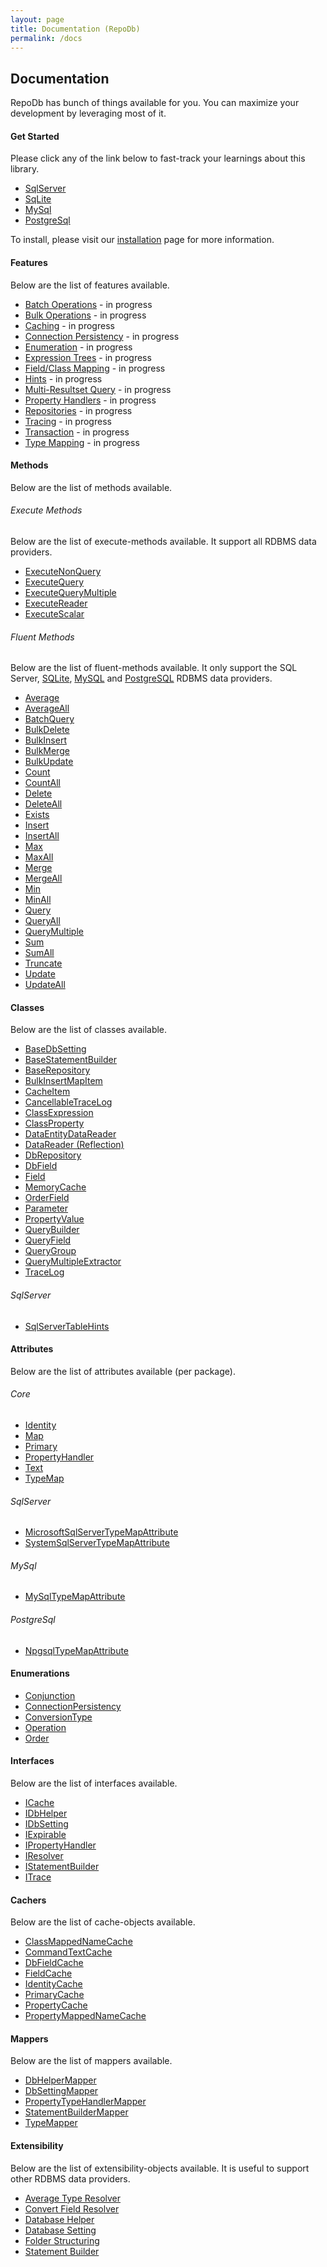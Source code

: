 ```yaml
---
layout: page
title: Documentation (RepoDb)
permalink: /docs
---
```


## Documentation

RepoDb has bunch of things available for you. You can maximize your development by leveraging most of it.

#### Get Started

Please click any of the link below to fast-track your learnings about this library.

- [SqlServer](/tutorials/getting-started)
- [SqLite](/tutorials/getting-started-sqlite)
- [MySql](/tutorials/getting-started-mysql)
- [PostgreSql](/tutorials/getting-started-postgresql)

To install, please visit our [installation](/tutorials/installation) page for more information.

#### Features

Below are the list of features available.

- [Batch Operations](/feature/batch-operations) - in progress
- [Bulk Operations](/feature/bulk-operations) - in progress
- [Caching](/feature/caching) - in progress
- [Connection Persistency](/feature/connection-persistency) - in progress
- [Enumeration](/feature/enumeration) - in progress
- [Expression Trees](/feature/expression-trees) - in progress
- [Field/Class Mapping](/feature/field-class-mapping) - in progress
- [Hints](/feature/hints) - in progress
- [Multi-Resultset Query](/feature/multi-resultset-query) - in progress
- [Property Handlers](/feature/property-handlers) - in progress
- [Repositories](/feature/repositories) - in progress
- [Tracing](/feature/tracing) - in progress
- [Transaction](/feature/transaction) - in progress
- [Type Mapping](/feature/type-mapping) - in progress

#### Methods

Below are the list of methods available.

###### Execute Methods

Below are the list of execute-methods available. It support all RDBMS data providers.

- [ExecuteNonQuery](/operation/executenonquery)
- [ExecuteQuery](/operation/executequery)
- [ExecuteQueryMultiple](/operation/executequerymultiple)
- [ExecuteReader](/operation/executereader)
- [ExecuteScalar](/operation/executescalar)

###### Fluent Methods

Below are the list of fluent-methods available. It only support the SQL Server, [SQLite](https://www.nuget.org/packages/RepoDb.SqLite), [MySQL](https://www.nuget.org/packages/RepoDb.MySql) and  [PostgreSQL](https://www.nuget.org/packages/RepoDb.PostgreSql) RDBMS data providers.

- [Average](/operation/average)
- [AverageAll](/operation/averageall)
- [BatchQuery](/operation/batchquery)
- [BulkDelete](/operation/bulkdelete)
- [BulkInsert](/operation/bulkinsert)
- [BulkMerge](/operation/bulkmerge)
- [BulkUpdate](/operation/bulkupdate)
- [Count](/operation/count)
- [CountAll](/operation/countall)
- [Delete](/operation/delete)
- [DeleteAll](/operation/deleteall)
- [Exists](/operation/exists)
- [Insert](/operation/insert)
- [InsertAll](/operation/insertall)
- [Max](/operation/max)
- [MaxAll](/operation/maxall)
- [Merge](/operation/merge)
- [MergeAll](/operation/mergeall)
- [Min](/operation/min)
- [MinAll](/operation/minall)
- [Query](/operation/query)
- [QueryAll](/operation/queryall)
- [QueryMultiple](/operation/querymultiple)
- [Sum](/operation/sum)
- [SumAll](/operation/sumall)
- [Truncate](/operation/truncate)
- [Update](/operation/update)
- [UpdateAll](/operation/updateall)

#### Classes

Below are the list of classes available.

- [BaseDbSetting](/class/basedbsetting)
- [BaseStatementBuilder](/class/basestatementbuilder)
- [BaseRepository](/class/baserepository)
- [BulkInsertMapItem](/class/bulkinsertmapitem)
- [CacheItem](/class/cacheitem)
- [CancellableTraceLog](/class/cancellabletracelog)
- [ClassExpression](/class/classexpression)
- [ClassProperty](/class/classproperty)
- [DataEntityDataReader](/class/dataentitydatareader)
- [DataReader (Reflection)](/class/datareader)
- [DbRepository](/class/dbrepository)
- [DbField](/class/dbfield)
- [Field](/class/field)
- [MemoryCache](/class/memorycache)
- [OrderField](/class/orderfield)
- [Parameter](/class/parameter)
- [PropertyValue](/class/propertyvalue)
- [QueryBuilder](/class/querybuilder)
- [QueryField](/class/queryfield)
- [QueryGroup](/class/querygroup)
- [QueryMultipleExtractor](/class/querymultipleextractor)
- [TraceLog](/class/tracelog)

###### SqlServer

- [SqlServerTableHints](/class/sqlservertablehints)

#### Attributes

Below are the list of attributes available (per package).

###### Core

- [Identity](/attribute/identity)
- [Map](/attribute/map)
- [Primary](/attribute/primary)
- [PropertyHandler](/attribute/propertyhandler)
- [Text](/attribute/text)
- [TypeMap](/attribute/typemap)

###### SqlServer

- [MicrosoftSqlServerTypeMapAttribute](/attribute/microsoftsqlservertypemap)
- [SystemSqlServerTypeMapAttribute](/attribute/systemsqlservertypemap)

###### MySql

- [MySqlTypeMapAttribute](/attribute/mysqltypemap)

###### PostgreSql

- [NpgsqlTypeMapAttribute](/attribute/npgsqltypemap)

#### Enumerations

- [Conjunction](/enumeration/conjunction)
- [ConnectionPersistency](/enumeration/connectionpersistency)
- [ConversionType](/enumeration/conversiontype)
- [Operation](/enumeration/operation)
- [Order](/enumeration/order)

#### Interfaces

Below are the list of interfaces available.

- [ICache](/interface/icache)
- [IDbHelper](/interface/idbhelper)
- [IDbSetting](/interface/idbsetting)
- [IExpirable](/interface/iexpirable)
- [IPropertyHandler](/interface/ipropertyhandler)
- [IResolver](/interface/iresolver)
- [IStatementBuilder](/interface/istatementbuilder)
- [ITrace](/interface/itrace)

#### Cachers

Below are the list of cache-objects available.

- [ClassMappedNameCache](/cacher/classmappednamecache)
- [CommandTextCache](/cacher/commandtextcache)
- [DbFieldCache](/cacher/dbfieldcache)
- [FieldCache](/cacher/fieldcache)
- [IdentityCache](/cacher/identitycache)
- [PrimaryCache](/cacher/primarycache)
- [PropertyCache](/cacher/propertycache)
- [PropertyMappedNameCache](/cacher/propertymappednamecache)

#### Mappers

Below are the list of mappers available.

- [DbHelperMapper](/mapper/dbhelpermapper)
- [DbSettingMapper](/mapper/dbsettingmapper)
- [PropertyTypeHandlerMapper](/mapper/propertytypehandlermapper)
- [StatementBuilderMapper](/mapper/statementbuildermapper)
- [TypeMapper](/mapper/typemapper)

#### Extensibility

Below are the list of extensibility-objects available. It is useful to support other RDBMS data providers.

- [Average Type Resolver](/extensibility/averagetyperesolver)
- [Convert Field Resolver](/extensibility/convertfieldresolver)
- [Database Helper](/extensibility/databasehelper)
- [Database Setting](/extensibility/databasesetting)
- [Folder Structuring](/extensibility/folderstructuring)
- [Statement Builder](/extensibility/statementbuilder)


